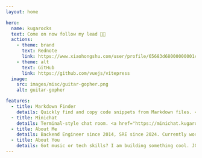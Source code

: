 ```yaml
---
layout: home

hero:
  name: kugarocks
  text: Come on now follow my lead 🎸🤘
  actions:
    - theme: brand
      text: Rednote
      link: https://www.xiaohongshu.com/user/profile/65683d68000000001c01b1e5
    - theme: alt
      text: GitHub
      link: https://github.com/vuejs/vitepress
  image:
    src: images/misc/guitar-gopher.png
    alt: guitar-gopher

features:
  - title: Markdown Finder
    details: Quickly find and copy code snippets from Markdown files. <a href="https://github.com/kugarocks/markdown-finder" target="_blank">More...</a>
  - title: Minichat
    details: Terminal-style chat room. <a href="https://minichat.kugarocks.com" target="_blank">https://minichat.kugarocks.com</a>
  - title: About Me
    details: Backend Engineer since 2014, SRE since 2024. Currently working at <a href="https://www.oschina.net" target="_blank">OSCHINA</a>.
  - title: About You
    details: Got music or tech skills? I am building something cool. JOIN ME!
---
```

